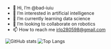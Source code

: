 - 👋 Hi, I’m @bad-iuiu
- 👀 I’m interested in artificial intelligence 
- 🌱 I’m currently learning data science
- 💞️ I’m looking to collaborate on robotics
- 📫 How to reach me irlo280598@gmail.com

![GitHub stats](https://github-readme-stats.vercel.app/api?username=bad-iuiu&show_icons=true&theme=radical)
![Top Langs](https://github-readme-stats.vercel.app/api/top-langs/?username=bad-iuiu&layout=compact&show_icons=true&theme=radical)

<!---
bad-iuiu/bad-iuiu is a ✨ special ✨ repository because its `README.md` (this file) appears on your GitHub profile.
You can click the Preview link to take a look at your changes.
--->
